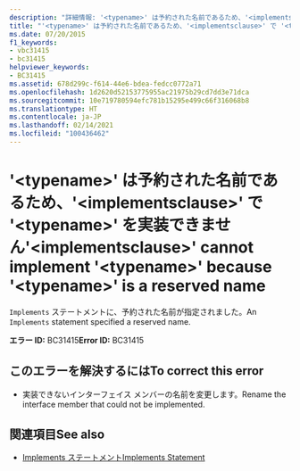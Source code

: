 ```yaml
---
description: "詳細情報: '<typename>' は予約された名前であるため、'<implementsclause>' で '<typename>' を実装できません"
title: "'<typename>' は予約された名前であるため、'<implementsclause>' で '<typename>' を実装できません"
ms.date: 07/20/2015
f1_keywords:
- vbc31415
- bc31415
helpviewer_keywords:
- BC31415
ms.assetid: 678d299c-f614-44e6-bdea-fedcc0772a71
ms.openlocfilehash: 1d2620d52153775955ac21975b29cd7dd3e71dca
ms.sourcegitcommit: 10e719780594efc781b15295e499c66f316068b8
ms.translationtype: HT
ms.contentlocale: ja-JP
ms.lasthandoff: 02/14/2021
ms.locfileid: "100436462"
---
```

# <a name="implementsclause-cannot-implement-typename-because-typename-is-a-reserved-name"></a><span data-ttu-id="c038e-103">'\<typename>' は予約された名前であるため、'\<implementsclause>' で '\<typename>' を実装できません</span><span class="sxs-lookup"><span data-stu-id="c038e-103">'\<implementsclause>' cannot implement '\<typename>' because '\<typename>' is a reserved name</span></span>

<span data-ttu-id="c038e-104">`Implements` ステートメントに、予約された名前が指定されました。</span><span class="sxs-lookup"><span data-stu-id="c038e-104">An `Implements` statement specified a reserved name.</span></span>  
  
 <span data-ttu-id="c038e-105">**エラー ID:** BC31415</span><span class="sxs-lookup"><span data-stu-id="c038e-105">**Error ID:** BC31415</span></span>  
  
## <a name="to-correct-this-error"></a><span data-ttu-id="c038e-106">このエラーを解決するには</span><span class="sxs-lookup"><span data-stu-id="c038e-106">To correct this error</span></span>  
  
- <span data-ttu-id="c038e-107">実装できないインターフェイス メンバーの名前を変更します。</span><span class="sxs-lookup"><span data-stu-id="c038e-107">Rename the interface member that could not be implemented.</span></span>  
  
## <a name="see-also"></a><span data-ttu-id="c038e-108">関連項目</span><span class="sxs-lookup"><span data-stu-id="c038e-108">See also</span></span>

- [<span data-ttu-id="c038e-109">Implements ステートメント</span><span class="sxs-lookup"><span data-stu-id="c038e-109">Implements Statement</span></span>](../language-reference/statements/implements-statement.md)
